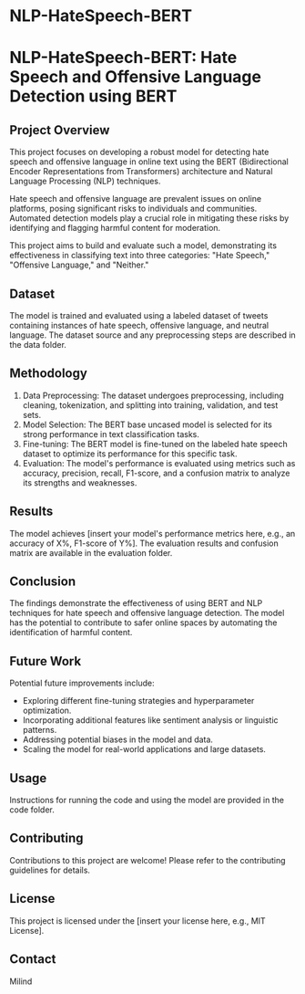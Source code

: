 # NLP-HateSpeech-BERT

# NLP-HateSpeech-BERT: Hate Speech and Offensive Language Detection using BERT

## Project Overview

This project focuses on developing a robust model for detecting hate speech and offensive language in online text using the BERT (Bidirectional Encoder Representations from Transformers) architecture and Natural Language Processing (NLP) techniques. 

Hate speech and offensive language are prevalent issues on online platforms, posing significant risks to individuals and communities. Automated detection models play a crucial role in mitigating these risks by identifying and flagging harmful content for moderation.

This project aims to build and evaluate such a model, demonstrating its effectiveness in classifying text into three categories: "Hate Speech," "Offensive Language," and "Neither."

## Dataset

The model is trained and evaluated using a labeled dataset of tweets containing instances of hate speech, offensive language, and neutral language. The dataset source and any preprocessing steps are described in the data folder.

## Methodology

1. Data Preprocessing: The dataset undergoes preprocessing, including cleaning, tokenization, and splitting into training, validation, and test sets.
2. Model Selection: The BERT base uncased model is selected for its strong performance in text classification tasks.
3. Fine-tuning: The BERT model is fine-tuned on the labeled hate speech dataset to optimize its performance for this specific task.
4. Evaluation: The model's performance is evaluated using metrics such as accuracy, precision, recall, F1-score, and a confusion matrix to analyze its strengths and weaknesses.

## Results

The model achieves [insert your model's performance metrics here, e.g., an accuracy of X%, F1-score of Y%]. The evaluation results and confusion matrix are available in the evaluation folder.

## Conclusion

The findings demonstrate the effectiveness of using BERT and NLP techniques for hate speech and offensive language detection. The model has the potential to contribute to safer online spaces by automating the identification of harmful content. 

## Future Work

Potential future improvements include:
* Exploring different fine-tuning strategies and hyperparameter optimization.
* Incorporating additional features like sentiment analysis or linguistic patterns.
* Addressing potential biases in the model and data.
* Scaling the model for real-world applications and large datasets.

## Usage

Instructions for running the code and using the model are provided in the code folder.

## Contributing

Contributions to this project are welcome! Please refer to the contributing guidelines for details.

## License

This project is licensed under the [insert your license here, e.g., MIT License].

## Contact

Milind
